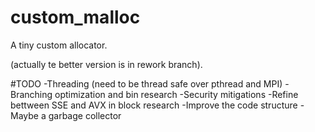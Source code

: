 # custom_malloc
A tiny custom allocator.

(actually te better version is in rework branch).

#TODO
-Threading (need to be thread safe over pthread and MPI)
-Branching optimization and bin research
-Security mitigations 
-Refine bettween SSE and AVX in block research
-Improve the code structure
-Maybe a garbage collector 
